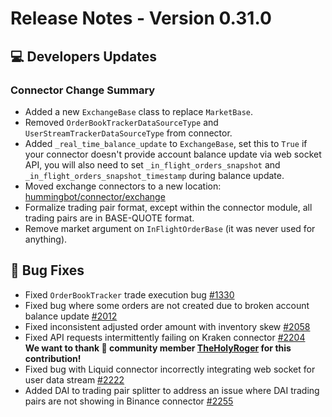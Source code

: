 # Release Notes - Version 0.31.0

## 💻 Developers Updates

### Connector Change Summary

* Added a new `ExchangeBase` class to replace `MarketBase`.
* Removed `OrderBookTrackerDataSourceType` and `UserStreamTrackerDataSourceType` from connector.
* Added `_real_time_balance_update` to `ExchangeBase`, set this to `True` if your connector doesn't provide account balance 
update via web socket API, you will also need to set `_in_flight_orders_snapshot` and `_in_flight_orders_snapshot_timestamp` 
during balance update.
* Moved exchange connectors to a new location: [hummingbot/connector/exchange](https://github.com/CoinAlpha/hummingbot/tree/development/hummingbot/connector/exchange)
* Formalize trading pair format, except within the connector module, all trading pairs are in BASE-QUOTE format.
* Remove market argument on `InFlightOrderBase` (it was never used for anything).


## 🐞 Bug Fixes

* Fixed `OrderBookTracker` trade execution bug [#1330](https://github.com/CoinAlpha/hummingbot/issues/1330)
* Fixed bug where some orders are not created due to broken account balance update [#2012](https://github.com/CoinAlpha/hummingbot/issues/2012)
* Fixed inconsistent adjusted order amount with inventory skew [#2058](https://github.com/CoinAlpha/hummingbot/issues/2058)
* Fixed API requests intermittently failing on Kraken connector [#2204](https://github.com/CoinAlpha/hummingbot/issues/2204) </br> **We want to thank 🙏 community member [TheHolyRoger](https://github.com/TheHolyRoger) for this contribution!**
* Fixed bug with Liquid connector incorrectly integrating web socket for user data stream [#2222](https://github.com/CoinAlpha/hummingbot/issues/2222)
* Added DAI to trading pair splitter to address an issue where DAI trading pairs are not showing in Binance connector [#2255](https://github.com/CoinAlpha/hummingbot/issues/2255)